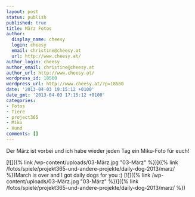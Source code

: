 ```yaml
---
layout: post
status: publish
published: true
title: März Fotos
author:
  display_name: cheesy
  login: cheesy
  email: christine@cheesy.at
  url: http://www.cheesy.at/
author_login: cheesy
author_email: christine@cheesy.at
author_url: http://www.cheesy.at/
wordpress_id: 18560
wordpress_url: http://www.cheesy.at/?p=18560
date: '2013-04-03 19:15:12 +0100'
date_gmt: '2013-04-03 17:15:12 +0100'
categories:
- Fotos
- Tiere
- project365
- Miku
- Hund
comments: []
---
```

<!--:de-->Der März ist vorbei und ich habe wieder jeden Tag ein Miku-Foto für euch!
[![]({% link /wp-content/uploads/03-März.jpg "03-März" %})]({% link /fotos/spiele/projekt365-und-andere-projekte/daily-dog-2013/marz/ %})<!--:--><!--:en-->March is over and I got daily dogs for you :)
[![]({% link /wp-content/uploads/03-März.jpg "03-März" %})]({% link /fotos/spiele/projekt365-und-andere-projekte/daily-dog-2013/marz/ %})<!--:-->
